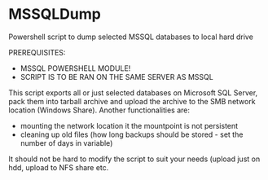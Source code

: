 # MSSQLDump
Powershell script to dump selected MSSQL databases to local hard drive

PREREQUISITES:
* MSSQL POWERSHELL MODULE!
* SCRIPT IS TO BE RAN ON THE SAME SERVER AS MSSQL

This script exports all or just selected databases on Microsoft SQL Server,
pack them into tarball archive and upload the archive to the SMB network
location (Windows Share).
Another functionalities are:
- mounting the network location it the mountpoint is not persistent
- cleaning up old files (how long backups should be stored - set the number
  of days in variable)

It should not be hard to modify the script to suit your needs (upload just on
hdd, upload to NFS share etc.
